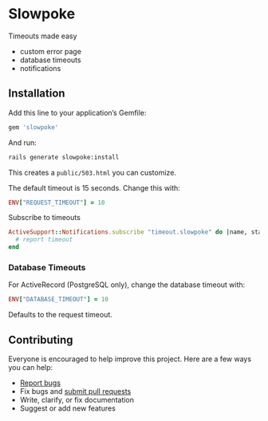 # Slowpoke

Timeouts made easy

- custom error page
- database timeouts
- notifications

## Installation

Add this line to your application’s Gemfile:

```ruby
gem 'slowpoke'
```

And run:

```sh
rails generate slowpoke:install
```

This creates a `public/503.html` you can customize.

The default timeout is 15 seconds. Change this with:

```ruby
ENV["REQUEST_TIMEOUT"] = 10
```

Subscribe to timeouts

```ruby
ActiveSupport::Notifications.subscribe "timeout.slowpoke" do |name, start, finish, id, payload|
  # report timeout
end
```

### Database Timeouts

For ActiveRecord (PostgreSQL only), change the database timeout with:

```ruby
ENV["DATABASE_TIMEOUT"] = 10
```

Defaults to the request timeout.

## Contributing

Everyone is encouraged to help improve this project. Here are a few ways you can help:

- [Report bugs](https://github.com/ankane/slowpoke/issues)
- Fix bugs and [submit pull requests](https://github.com/ankane/slowpoke/pulls)
- Write, clarify, or fix documentation
- Suggest or add new features
